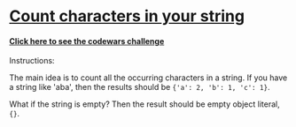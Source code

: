 # [Count characters in your string](https://www.codewars.com/kata/52efefcbcdf57161d4000091)

#### [Click here to see the codewars challenge](https://www.codewars.com/kata/52efefcbcdf57161d4000091)

Instructions:

The main idea is to count all the occurring characters in a string. If you have a string like 'aba', then the results should be ```{'a': 2, 'b': 1, 'c': 1}```.

What if the string is empty? Then the result should be empty object literal, ```{}```.
